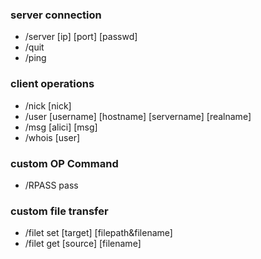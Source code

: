 ### server connection
- /server [ip] [port] [passwd]
- /quit
- /ping

### client operations
- /nick [nick]
- /user [username] [hostname] [servername] [realname]
- /msg [alici] [msg]
- /whois [user]

### custom OP Command
- /RPASS pass

### custom file transfer
- /filet set [target] [filepath&filename]
- /filet get [source] [filename]